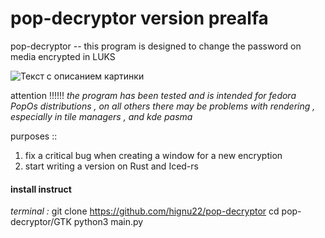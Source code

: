 # pop-decryptor version prealfa
pop-decryptor -- this program is designed to change the password on media encrypted in LUKS

<image src="j.png" alt="Текст с описанием картинки">

attention !!!!!!
_the program has been tested and is intended for fedora PopOs distributions , on all others there may be problems with rendering , especially in tile managers , and kde pasma_


purposes :: <br/>
1) fix a critical bug when creating a window for a new encryption <br/>
2) start writing a version on Rust and Iced-rs <br/>


#### install instruct ####

_terminal :_
git clone https://github.com/hignu22/pop-decryptor
cd pop-decryptor/GTK
python3 main.py